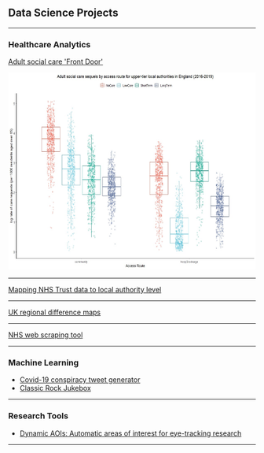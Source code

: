 ## Data Science Projects

---

### Healthcare Analytics

[Adult social care 'Front Door']()

<img src="/images/FDdata_ByGroup.jpg?raw=true" width="600" height="400"/>

---
[Mapping NHS Trust data to local authority level]()

---
[UK regional difference maps]()

---
[NHS web scraping tool]()

---

### Machine Learning

- [Covid-19 conspiracy tweet generator]()
- [Classic Rock Jukebox]()

---
### Research Tools

- [Dynamic AOIs: Automatic areas of interest for eye-tracking research]()

---
<p style="font-size:11px">
